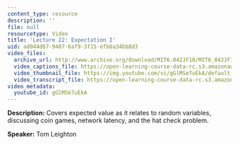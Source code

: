 ```yaml
---
content_type: resource
description: ''
file: null
resourcetype: Video
title: 'Lecture 22: Expectation I'
uid: ad044d67-9407-6af9-3f15-efb8a34bb8d3
video_files:
  archive_url: http://www.archive.org/download/MIT6.042JF10/MIT6_042JF10_lec22_300k.mp4
  video_captions_file: https://open-learning-course-data-rc.s3.amazonaws.com/6-042j-mathematics-for-computer-science-fall-2010/54dd026a90fe5b06976423b3b5b255bf_gGlMSe7uEkA.vtt
  video_thumbnail_file: https://img.youtube.com/vi/gGlMSe7uEkA/default.jpg
  video_transcript_file: https://open-learning-course-data-rc.s3.amazonaws.com/6-042j-mathematics-for-computer-science-fall-2010/8d9320ea601c41975fb1e2cdc0c99c40_gGlMSe7uEkA.pdf
video_metadata:
  youtube_id: gGlMSe7uEkA
---
```


**Description:** Covers expected value as it relates to random variables, discussing coin games, network latency, and the hat check problem.

**Speaker:** Tom Leighton